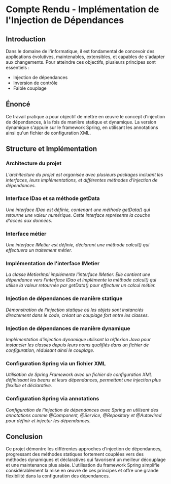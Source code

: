 # Compte Rendu - Implémentation de l'Injection de Dépendances

## Introduction

Dans le domaine de l'informatique, il est fondamental de concevoir des applications évolutives, maintenables, extensibles, et capables de s'adapter aux changements. Pour atteindre ces objectifs, plusieurs principes sont essentiels :

- Injection de dépendances
- Inversion de contrôle
- Faible couplage

## Énoncé

Ce travail pratique a pour objectif de mettre en œuvre le concept d'injection de dépendances, à la fois de manière statique et dynamique. La version dynamique s'appuie sur le framework Spring, en utilisant les annotations ainsi qu'un fichier de configuration XML.

## Structure et Implémentation

### Architecture du projet
*L'architecture du projet est organisée avec plusieurs packages incluant les interfaces, leurs implémentations, et différentes méthodes d'injection de dépendances.*

### Interface IDao et sa méthode getData
*Une interface IDao est définie, contenant une méthode getData() qui retourne une valeur numérique. Cette interface représente la couche d'accès aux données.*

### Interface métier
*Une interface IMetier est définie, déclarant une méthode calcul() qui effectuera un traitement métier.*

### Implémentation de l'interface IMetier
*La classe MetierImpl implémente l'interface IMetier. Elle contient une dépendance vers l'interface IDao et implémente la méthode calcul() qui utilise la valeur retournée par getData() pour effectuer un calcul métier.*

### Injection de dépendances de manière statique
*Démonstration de l'injection statique où les objets sont instanciés directement dans le code, créant un couplage fort entre les classes.*

### Injection de dépendances de manière dynamique
*Implémentation d'injection dynamique utilisant la réflexion Java pour instancier les classes depuis leurs noms qualifiés dans un fichier de configuration, réduisant ainsi le couplage.*

### Configuration Spring via un fichier XML
*Utilisation de Spring Framework avec un fichier de configuration XML définissant les beans et leurs dépendances, permettant une injection plus flexible et déclarative.*

### Configuration Spring via annotations
*Configuration de l'injection de dépendances avec Spring en utilisant des annotations comme @Component, @Service, @Repository et @Autowired pour définir et injecter les dépendances.*

## Conclusion

Ce projet démontre les différentes approches d'injection de dépendances, progressant des méthodes statiques fortement couplées vers des méthodes dynamiques et déclaratives qui favorisent un meilleur découplage et une maintenance plus aisée. L'utilisation du framework Spring simplifie considérablement la mise en œuvre de ces principes et offre une grande flexibilité dans la configuration des dépendances.
